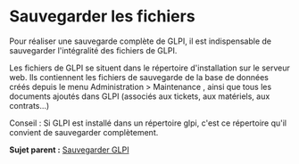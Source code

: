 Sauvegarder les fichiers
========================

Pour réaliser une sauvegarde complète de GLPI, il est indispensable de
sauvegarder l'intégralité des fichiers de GLPI.

Les fichiers de GLPI se situent dans le répertoire d'installation sur le
serveur web. Ils contiennent les fichiers de sauvegarde de la base de
données créés depuis le menu Administration \> Maintenance , ainsi que
tous les documents ajoutés dans GLPI (associés aux tickets, aux
matériels, aux contrats...)

Conseil : Si GLPI est installé dans un répertoire glpi, c'est ce
répertoire qu'il convient de sauvegarder complètement.

**Sujet parent :** [Sauvegarder
GLPI](../glpi/admin_backup.html "Réaliser une sauvegarde complète de GLPI.")
